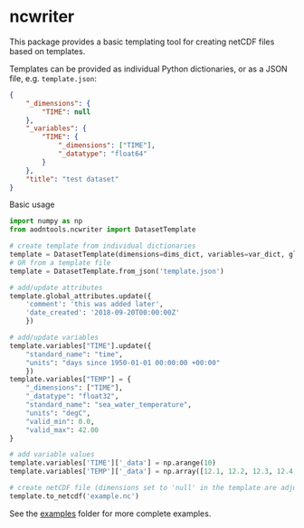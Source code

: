 # ncwriter

This package provides a basic templating tool for creating netCDF files based on templates.

Templates can be provided as individual Python dictionaries, or as a JSON file, e.g. `template.json`:
```json
{
    "_dimensions": {
        "TIME": null
    },
    "_variables": {
        "TIME": {
            "_dimensions": ["TIME"],
            "_datatype": "float64"
        }
    },
    "title": "test dataset"
}
```
Basic usage
```python
import numpy as np
from aodntools.ncwriter import DatasetTemplate

# create template from individual dictionaries
template = DatasetTemplate(dimensions=dims_dict, variables=var_dict, global_attributes=gatt_dict)
# OR from a template file
template = DatasetTemplate.from_json('template.json')

# add/update attributes
template.global_attributes.update({
    'comment': 'this was added later',
    'date_created': '2018-09-20T00:00:00Z'
    })

# add/update variables
template.variables["TIME"].update({
    "standard_name": "time",
    "units": "days since 1950-01-01 00:00:00 +00:00"
    })
template.variables["TEMP"] = {
    "_dimensions": ["TIME"],
    "_datatype": "float32",
    "standard_name": "sea_water_temperature",
    "units": "degC",
    "valid_min": 0.0,
    "valid_max": 42.00
}

# add variable values
template.variables['TIME']['_data'] = np.arange(10)
template.variables['TEMP']['_data'] = np.array([12.1, 12.2, 12.3, 12.4, 12.5, 12.6, 12.7, 12.8, 12.9, 13.0])

# create netCDF file (dimensions set to 'null' in the template are adjusted to match data array sizes, if possible)
template.to_netcdf('example.nc')

```

See the [examples](../../examples) folder for more complete examples.
